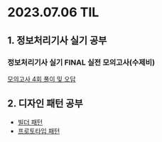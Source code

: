 # 2023.07.06 TIL #

## 1. 정보처리기사 실기 공부
### 정보처리기사 실기 FINAL 실전 모의고사(수제비) 
[모의고사 4회 풀이 및 오답](https://www.notion.so/ssp04041/4-5b0003e1635341dd9cbea9a2f3234649?pvs=4)

## 2. 디자인 패턴 공부
-   [빌더 패턴](https://www.notion.so/ssp04041/Builder-8e17be0b3e494513ab00e36205d623f8?pvs=4)
- [프로토타입 패턴](https://www.notion.so/ssp04041/Prototype-063770ea9bc2436b88cbeff55cc32c48?pvs=4)